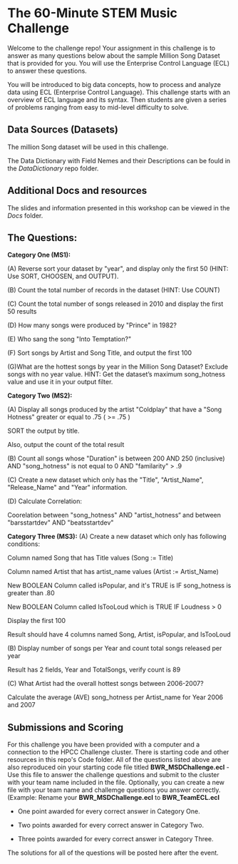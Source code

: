 # The 60-Minute STEM Music Challenge
Welcome to the challenge repo! Your assignment in this challenge is to answer as many questions below about the sample Million Song Dataset that is provided for you.
You will use the Enterprise Control Language (ECL) to answer these questions.

You will be introduced to big data concepts, how to process and analyze data using ECL (Enterprise Control Language). This challenge starts with an overview of ECL language and its syntax. Then students are given a series of problems ranging from easy to mid-level difficulty to solve. 

## Data Sources (Datasets)

The million Song dataset will be used in this challenge.

The Data Dictionary with Field Nemes and their Descriptions can be fould in the *DataDictionary* repo folder.

## Additional Docs and resources

The slides and information presented in this workshop can be viewed in the *Docs* folder.

## The Questions:

**Category One (MS1):**

(A) Reverse sort your dataset by "year", and display only the first 50 (HINT: Use SORT, CHOOSEN, and OUTPUT). 

(B) Count the total number of records in the dataset (HINT: Use COUNT)  

(C) Count the total number of songs released in 2010 and display the first 50 results

(D) How many songs were produced by "Prince" in 1982?

(E) Who sang the song "Into Temptation?"

(F) Sort songs by Artist and Song Title, and output the first 100

(G)What are the hottest songs by year in the Million Song Dataset? Exclude songs with no year value. HINT: Get the dataset’s maximum song_hotness value and use it in your output filter.


**Category Two (MS2):**

(A) Display all songs produced by the artist "Coldplay" that have a "Song Hotness" greater or equal to .75 ( >= .75 )

SORT the output by title.

Also, output the count of the total result

(B) Count all songs whose "Duration" is between 200 AND 250 (inclusive) AND "song_hotness" is not equal to 0 AND "familarity" > .9

(C) Create a new dataset which only has the "Title", "Artist_Name", "Release_Name" and "Year" information.

(D) Calculate Correlation:

Coorelation between "song_hotness" AND "artist_hotness“ and between "barsstartdev" AND "beatsstartdev"


**Category Three (MS3):**
(A) Create a new dataset which only has following conditions:

Column named Song that has Title values (Song := Title)

Column named Artist that has artist_name values (Artist := Artist_Name)

New BOOLEAN Column called isPopular, and it's TRUE is IF song_hotness is greater than .80

New BOOLEAN Column called IsTooLoud which is TRUE IF Loudness > 0

Display the first 100

Result should have 4 columns named Song, Artist, isPopular, and IsTooLoud

(B) Display number of songs per Year and count total songs released per year

Result has 2 fields, Year and TotalSongs, verify count is 89

(C) What Artist had the overall hottest songs between 2006-2007?

Calculate the average (AVE) song_hotness per Artist_name for Year 2006 and 2007

## Submissions and Scoring

For this challenge you have been provided with a computer and a connection to the HPCC Challenge cluster. There is starting code and other resources in this repo's Code folder.
All of the questions listed above are also reproduced oin your starting code file titled **BWR_MSDChallenge.ecl** - Use this file to answer the challenge questions and submit to the cluster with your team name included in the file.
Optionally, you can create a new file with your team name and challemge questions you answer correctly. (Example: Rename your **BWR_MSDChallenge.ecl** to **BWR_TeamECL.ecl**

- One point awarded for every correct answer in Category One.

- Two points awarded for every correct answer in Category Two.

- Three points awarded for every correct answer in Category Three.


The solutions for all of the questions will be posted here after the event.



